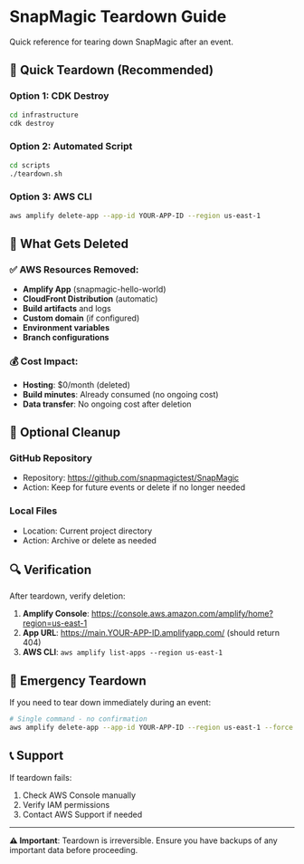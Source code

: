 # SnapMagic Teardown Guide

Quick reference for tearing down SnapMagic after an event.

## 🚀 Quick Teardown (Recommended)

### Option 1: CDK Destroy
```bash
cd infrastructure
cdk destroy
```

### Option 2: Automated Script
```bash
cd scripts
./teardown.sh
```

### Option 3: AWS CLI
```bash
aws amplify delete-app --app-id YOUR-APP-ID --region us-east-1
```

## 🎯 What Gets Deleted

### ✅ AWS Resources Removed:
- **Amplify App** (snapmagic-hello-world)
- **CloudFront Distribution** (automatic)
- **Build artifacts** and logs
- **Custom domain** (if configured)
- **Environment variables**
- **Branch configurations**

### 💰 Cost Impact:
- **Hosting**: $0/month (deleted)
- **Build minutes**: Already consumed (no ongoing cost)
- **Data transfer**: No ongoing cost after deletion

## 🧹 Optional Cleanup

### GitHub Repository
- Repository: https://github.com/snapmagictest/SnapMagic
- Action: Keep for future events or delete if no longer needed

### Local Files
- Location: Current project directory
- Action: Archive or delete as needed

## 🔍 Verification

After teardown, verify deletion:

1. **Amplify Console**: https://console.aws.amazon.com/amplify/home?region=us-east-1
2. **App URL**: https://main.YOUR-APP-ID.amplifyapp.com/ (should return 404)
3. **AWS CLI**: `aws amplify list-apps --region us-east-1`

## 🚨 Emergency Teardown

If you need to tear down immediately during an event:

```bash
# Single command - no confirmation
aws amplify delete-app --app-id YOUR-APP-ID --region us-east-1 --force
```

## 📞 Support

If teardown fails:
1. Check AWS Console manually
2. Verify IAM permissions
3. Contact AWS Support if needed

---

**⚠️ Important**: Teardown is irreversible. Ensure you have backups of any important data before proceeding.

